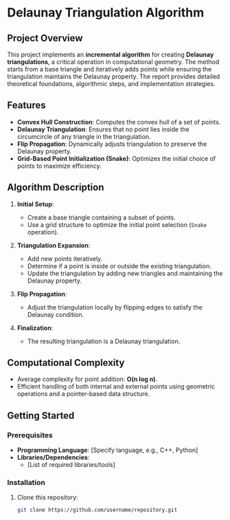 # Delaunay Triangulation Algorithm

## Project Overview

This project implements an **incremental algorithm** for creating **Delaunay triangulations**, a critical operation in computational geometry. The method starts from a base triangle and iteratively adds points while ensuring the triangulation maintains the Delaunay property. The report provides detailed theoretical foundations, algorithmic steps, and implementation strategies.

## Features

- **Convex Hull Construction**: Computes the convex hull of a set of points.
- **Delaunay Triangulation**: Ensures that no point lies inside the circumcircle of any triangle in the triangulation.
- **Flip Propagation**: Dynamically adjusts triangulation to preserve the Delaunay property.
- **Grid-Based Point Initialization (Snake)**: Optimizes the initial choice of points to maximize efficiency.

## Algorithm Description

1. **Initial Setup**:
   - Create a base triangle containing a subset of points.
   - Use a grid structure to optimize the initial point selection (`Snake` operation).

2. **Triangulation Expansion**:
   - Add new points iteratively.
   - Determine if a point is inside or outside the existing triangulation.
   - Update the triangulation by adding new triangles and maintaining the Delaunay property.

3. **Flip Propagation**:
   - Adjust the triangulation locally by flipping edges to satisfy the Delaunay condition.

4. **Finalization**:
   - The resulting triangulation is a Delaunay triangulation.

## Computational Complexity

- Average complexity for point addition: **O(n log n)**.
- Efficient handling of both internal and external points using geometric operations and a pointer-based data structure.

## Getting Started

### Prerequisites

- **Programming Language**: [Specify language, e.g., C++, Python]
- **Libraries/Dependencies**:
  - [List of required libraries/tools]

### Installation

1. Clone this repository:
   ```bash
   git clone https://github.com/username/repository.git
